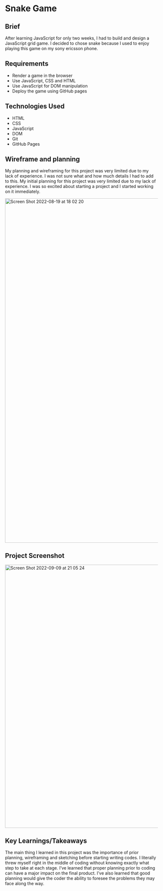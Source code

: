 # Snake Game

## Brief
After learning JavaScript for only two weeks, I had to build and design a JavaScript grid game. I decided to chose snake because I used to enjoy playing this game on my sony ericsson phone.

## Requirements
- Render a game in the browser
- Use JavaScript, CSS and HTML
- Use JavaScript for DOM manipulation
- Deploy the game using GitHub pages

## Technologies Used
- HTML
- CSS
- JavaScript
- DOM
- Git
- GitHub Pages

## Wireframe and planning
My planning and wireframing for this project was very limited due to my lack of experience. I was not sure what and how much details I had to add to this. My initial planning for this project was very limited due to my lack of experience. I was so excited about starting a project and I started working on it immediately.   

<img width="1132" alt="Screen Shot 2022-08-19 at 18 02 20" src="https://user-images.githubusercontent.com/92860992/185671657-6729f439-0d42-44d7-a8d5-e9834a03ba89.png">

## Project Screenshot
<img width="865" alt="Screen Shot 2022-09-09 at 21 05 24" src="https://user-images.githubusercontent.com/92860992/189425539-88ba3a7a-891b-4a6d-a96a-69f4d5e559e8.png">


## Key Learnings/Takeaways


The main thing I learned in this project was the importance of prior planning, wireframing and sketching before starting writing codes. I literally threw myself right in the middle of coding without knowing exactly what step to take at each stage. I’ve learned that proper planning prior to coding can have a major impact on the final product. I’ve also learned that good planning would give the coder the ability to foresee the problems they may face along the way.

